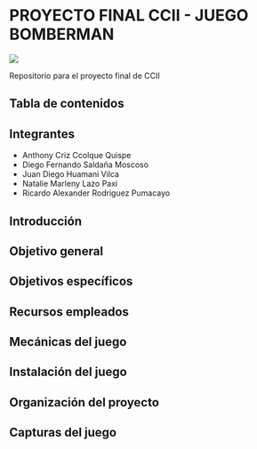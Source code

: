 # PROYECTO FINAL CCII - JUEGO BOMBERMAN

![](https://images-wixmp-ed30a86b8c4ca887773594c2.wixmp.com/f/91e92e8d-ef90-4143-9d07-fe6a6f2b27b3/davj5z4-1dd80d3c-2c2a-4d9e-bd2c-bd216063e07d.png/v1/fill/w_1280,h_355,strp/bomberman_logo___vector_by_sailorbomber_davj5z4-fullview.png?token=eyJ0eXAiOiJKV1QiLCJhbGciOiJIUzI1NiJ9.eyJzdWIiOiJ1cm46YXBwOjdlMGQxODg5ODIyNjQzNzNhNWYwZDQxNWVhMGQyNmUwIiwiaXNzIjoidXJuOmFwcDo3ZTBkMTg4OTgyMjY0MzczYTVmMGQ0MTVlYTBkMjZlMCIsIm9iaiI6W1t7ImhlaWdodCI6Ijw9MzU1IiwicGF0aCI6IlwvZlwvOTFlOTJlOGQtZWY5MC00MTQzLTlkMDctZmU2YTZmMmIyN2IzXC9kYXZqNXo0LTFkZDgwZDNjLTJjMmEtNGQ5ZS1iZDJjLWJkMjE2MDYzZTA3ZC5wbmciLCJ3aWR0aCI6Ijw9MTI4MCJ9XV0sImF1ZCI6WyJ1cm46c2VydmljZTppbWFnZS5vcGVyYXRpb25zIl19.pewpMJCp0z6QAlImFF2poUwsDZuN0SSnTu-JDJxpW7c)

Repositorio para el proyecto final de CCII

## Tabla de contenidos

## Integrantes

* Anthony Criz Ccolque Quispe
* Diego Fernando Saldaña Moscoso
* Juan Diego Huamani Vilca
* Natalie Marleny Lazo Paxi
* Ricardo Alexander Rodriguez Pumacayo

## Introducción

## Objetivo general

## Objetivos específicos

## Recursos empleados

## Mecánicas del juego

## Instalación del juego

## Organización del proyecto

## Capturas del juego

